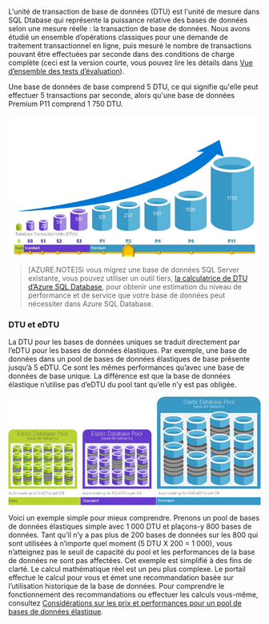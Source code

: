 L'unité de transaction de base de données (DTU) est l'unité de mesure dans SQL Dtabase qui représente la puissance relative des bases de données selon une mesure réelle : la transaction de base de données. Nous avons étudié un ensemble d’opérations classiques pour une demande de traitement transactionnel en ligne, puis mesuré le nombre de transactions pouvant être effectuées par seconde dans des conditions de charge complète (ceci est la version courte, vous pouvez lire les détails dans [Vue d’ensemble des tests d’évaluation](../articles/sql-database/sql-database-benchmark-overview.md)).

Une base de données de base comprend 5 DTU, ce qui signifie qu'elle peut effectuer 5 transactions par seconde, alors qu'une base de données Premium P11 comprend 1 750 DTU.

![Introduction à la base de données SQL : DTU de base de données unique par couche et niveau.](./media/sql-database-understanding-dtus/single_db_dtus.png)

>[AZURE.NOTE]Si vous migrez une base de données SQL Server existante, vous pouvez utiliser un outil tiers, [la calculatrice de DTU d’Azure SQL Database](http://dtucalculator.azurewebsites.net/), pour obtenir une estimation du niveau de performance et de service que votre base de données peut nécessiter dans Azure SQL Database.

### DTU et eDTU

La DTU pour les bases de données uniques se traduit directement par l’eDTU pour les bases de données élastiques. Par exemple, une base de données dans un pool de bases de données élastiques de base présente jusqu’à 5 eDTU. Ce sont les mêmes performances qu’avec une base de données de base unique. La différence est que la base de données élastique n’utilise pas d’eDTU du pool tant qu’elle n’y est pas obligée.

![Introduction à la base de données SQL : Pools élastiques par couche.](./media/sql-database-understanding-dtus/sqldb_elastic_pools.png)

Voici un exemple simple pour mieux comprendre. Prenons un pool de bases de données élastiques simple avec 1 000 DTU et plaçons-y 800 bases de données. Tant qu’il n’y a pas plus de 200 bases de données sur les 800 qui sont utilisées à n’importe quel moment (5 DTU X 200 = 1 000), vous n’atteignez pas le seuil de capacité du pool et les performances de la base de données ne sont pas affectées. Cet exemple est simplifié à des fins de clarté. Le calcul mathématique réel est un peu plus complexe. Le portail effectue le calcul pour vous et émet une recommandation basée sur l’utilisation historique de la base de données. Pour comprendre le fonctionnement des recommandations ou effectuer les calculs vous-même, consultez [Considérations sur les prix et performances pour un pool de bases de données élastique](../articles/sql-database/sql-database-elastic-pool-guidance.md).

<!---HONumber=AcomDC_1223_2015-->